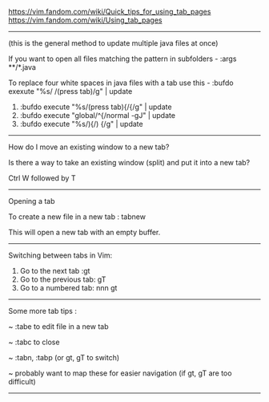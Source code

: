 https://vim.fandom.com/wiki/Quick_tips_for_using_tab_pages
https://vim.fandom.com/wiki/Using_tab_pages

-------------------------------------------------------------------------------------
(this is the general method to update multiple java files at once)

If you want to open all files matching the pattern in subfolders - :args **/*.java

To replace four white spaces in java files with a tab use this - :bufdo exexute "%s/    /(press tab)/g" | update

1. :bufdo execute "%s/(press tab){/{/g" | update
1. :bufdo execute "global/^{/normal -gJ" | update
1. :bufdo execute "%s/){/) {/g" | update

-------------------------------------------------------------------------------------
How do I move an existing window to a new tab?

Is there a way to take an existing window (split) and put it into a new tab?

Ctrl W followed by T

-------------------------------------------------------------------------------------
 Opening a tab 
 
 To create a new file in a new tab : tabnew
 
 This will open a new tab with an empty buffer.  
 
-------------------------------------------------------------------------------------
 Switching between tabs in Vim:  
 
1. Go to the next tab :gt 
1. Go to the previous tab: gT 
1. Go to a numbered tab: nnn gt 
 
-------------------------------------------------------------------------------------  

Some more tab tips :

~ :tabe <file> to edit file in a new tab

~ :tabc to close

~ :tabn, :tabp (or gt, gT to switch) 

~ probably want to map these for easier navigation (if gt, gT are too difficult)

-------------------------------------------------------------------------------------  
